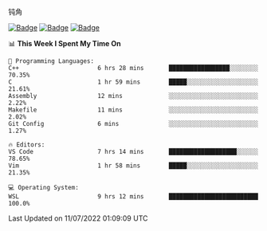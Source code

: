 钝角


[![Badge](https://cp-logo.vercel.app/leetcode-cn/_Hy3)](https://leetcode.cn/u/_hy3/)
[![Badge](https://cp-logo.vercel.app/codeforces/buhuixiedaima)](https://codeforces.com/profile/buhuixiedaima)
[![Badge](https://cp-logo.vercel.app/atcoder/Hy3)](https://atcoder.jp/users/Hy3)
<br>
<!--START_SECTION:waka-->
📊 **This Week I Spent My Time On** 

```text
💬 Programming Languages: 
C++                      6 hrs 28 mins       █████████████████░░░░░░░░   70.35% 
C                        1 hr 59 mins        █████░░░░░░░░░░░░░░░░░░░░   21.61% 
Assembly                 12 mins             ░░░░░░░░░░░░░░░░░░░░░░░░░   2.22% 
Makefile                 11 mins             ░░░░░░░░░░░░░░░░░░░░░░░░░   2.02% 
Git Config               6 mins              ░░░░░░░░░░░░░░░░░░░░░░░░░   1.27%

🔥 Editors: 
VS Code                  7 hrs 14 mins       ███████████████████░░░░░░   78.65% 
Vim                      1 hr 58 mins        █████░░░░░░░░░░░░░░░░░░░░   21.35%

💻 Operating System: 
WSL                      9 hrs 12 mins       █████████████████████████   100.0%

```


 Last Updated on 11/07/2022 01:09:09 UTC
<!--END_SECTION:waka-->

